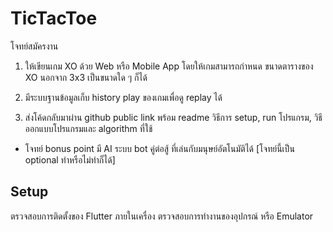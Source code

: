 # TicTacToe
 
โจทย์สมัครงาน

1. ให้เขียนเกม XO ด้วย Web หรือ Mobile App โดยให้เกมสามารถกำหนด ขนาดตารางของ XO นอกจาก 3x3 เป็นขนาดใด ๆ ก็ได้

2. มีระบบฐานข้อมูลเก็บ history play ของเกมเพื่อดู replay ได้

3. ส่งโค้ดกลับมาผ่าน github public link พร้อม readme วิธีการ setup, run โปรแกรม, วิธีออกแบบโปรแกรมและ algorithm ที่ใช้


* โจทย์ bonus point มี AI ระบบ bot คู่ต่อสู้ ที่เล่นกับมนุษย์อัตโนมัติได้ [โจทย์นี้เป็น optional ทำหรือไม่ทำก็ได้]

## Setup
ตรวจสอบการติดตั้งของ Flutter ภายในเครื่อง
ตรวจสอบการทำงานของอุปกรณ์ หรือ Emulator
